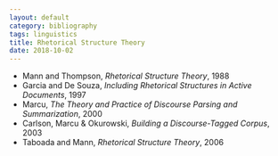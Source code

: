 ```yaml
---
layout: default
category: bibliography
tags: linguistics
title: Rhetorical Structure Theory
date: 2018-10-02
---
```


* Mann and Thompson, *Rhetorical Structure Theory*, 1988
* Garcia and De Souza, *Including Rhetorical Structures in Active Documents*, 1997
* Marcu, *The Theory and Practice of Discourse Parsing and Summarization*, 2000
* Carlson, Marcu & Okurowski, *Building a Discourse-Tagged Corpus*, 2003
* Taboada and Mann, *Rhetorical Structure Theory*, 2006
